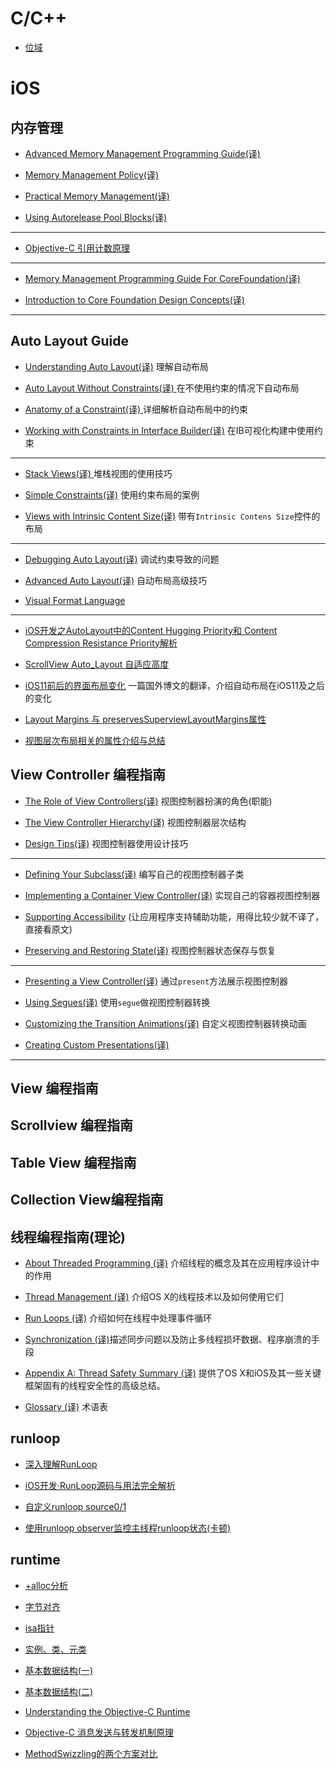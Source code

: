# C/C++
* [位域](https://github.com/kinkenyuen/Learning-Notes/blob/main/C%26C%2B%2B/%E4%BD%8D%E5%9F%9F.md)

# iOS

## 内存管理

* [Advanced Memory Management Programming Guide(译)](https://github.com/kinkenyuen/Learning-Notes/blob/main/iOS/Memory_Management/Cocoa/Advanced_Memory_Management_Programming_Guide(译).md)

* [Memory Management Policy(译)](https://github.com/kinkenyuen/Learning-Notes/blob/main/iOS/Memory_Management/Cocoa/Memory_Management_Policy(译).md)

* [Practical Memory Management(译)](https://github.com/kinkenyuen/Learning-Notes/blob/main/iOS/Memory_Management/Cocoa/Practical_Memory_Management（译）.md)

* [Using Autorelease Pool Blocks(译)](https://github.com/kinkenyuen/Learning-Notes/blob/main/iOS/Memory_Management/Cocoa/Using_Autorelease_Pool_Blocks(译).md)

---

* [Objective-C 引用计数原理](http://yulingtianxia.com/blog/2015/12/06/The-Principle-of-Refenrence-Counting/)

---

* [Memory Management Programming Guide For CoreFoundation(译)](https://github.com/kinkenyuen/Learning-Notes/blob/main/iOS/Memory_Management/Core_Foundation/Memory_Management_Programming_Guide_For_CoreFoundation(译).md#OP)

* [Introduction to Core Foundation Design Concepts(译)](https://github.com/kinkenyuen/Learning-Notes/blob/main/iOS/Memory_Management/Core_Foundation/Introduction_to_Core_Foundation_Design_Concepts(译).md)

---

## Auto Layout Guide

* [Understanding Auto Layout(译)](https://github.com/kinkenyuen/Learning-Notes/blob/main/iOS/Auto_Layout_Guide/Understanding_Auto_Layout(译).md) 理解自动布局

* [Auto Layout Without Constraints(译) ](https://github.com/kinkenyuen/Learning-Notes/blob/main/iOS/Auto_Layout_Guide/Auto_Layout_Without_Constraints(译).md)在不使用约束的情况下自动布局

* [Anatomy of a Constraint(译) ](https://github.com/kinkenyuen/Learning-Notes/blob/main/iOS/Auto_Layout_Guide/Anatomy_of_a_Constraint(译).md)详细解析自动布局中的约束

* [Working with Constraints in Interface Builder(译)](https://github.com/kinkenyuen/Learning-Notes/blob/main/iOS/Auto_Layout_Guide/Working_with_Constraints_in_Interface_Builder(译).md) 在IB可视化构建中使用约束

---

* [Stack Views(译) ](https://github.com/kinkenyuen/Learning-Notes/blob/main/iOS/Auto_Layout_Guide/Stack_Views(译).md)堆栈视图的使用技巧

* [Simple Constraints(译)](https://github.com/kinkenyuen/Learning-Notes/blob/main/iOS/Auto_Layout_Guide/Simple_Constraints(译).md) 使用约束布局的案例

* [Views with Intrinsic Content Size(译)](https://github.com/kinkenyuen/Learning-Notes/blob/main/iOS/Auto_Layout_Guide/Views_with_Intrinsic_Content_Size(译).md) 带有`Intrinsic Contens Size`控件的布局

---

* [Debugging Auto Layout(译)](https://github.com/kinkenyuen/Learning-Notes/blob/main/iOS/Auto_Layout_Guide/Debugging_Auto_Layout(译).md) 调试约束导致的问题

* [Advanced Auto Layout(译)](https://github.com/kinkenyuen/Learning-Notes/blob/main/iOS/Auto_Layout_Guide/Advanced_Auto_Layout(译).md) 自动布局高级技巧

* [Visual Format Language](https://developer.apple.com/library/archive/documentation/UserExperience/Conceptual/AutolayoutPG/VisualFormatLanguage.html#//apple_ref/doc/uid/TP40010853-CH27-SW1)

---

* [iOS开发之AutoLayout中的Content Hugging Priority和 Content Compression Resistance Priority解析](https://www.cnblogs.com/ludashi/p/7373051.html)

* [ScrollView Auto_Layout 自适应高度](https://github.com/kinkenyuen/Learning-Notes/blob/main/iOS/Auto_Layout_Guide/ScrollView_Auto_Layout_自适应高度.md)

* [iOS11前后的界面布局变化](https://github.com/kinkenyuen/Learning-Notes/blob/main/iOS/Auto_Layout_Guide/揭秘iOS10%2611上的Layout_Guide，Margins，Insets和Safe_Area.md) 一篇国外博文的翻译，介绍自动布局在iOS11及之后的变化

* [Layout Margins 与 preservesSuperviewLayoutMargins属性](https://github.com/kinkenyuen/Learning-Notes/blob/main/iOS/Auto_Layout_Guide/layout_margins_and_preserves_superview_layout_margins.md)

* [视图层次布局相关的属性介绍与总结](https://stackoverflow.com/questions/37796884/on-ios-what-are-the-differences-between-margins-edge-insets-content-insets-a)

## View Controller 编程指南

* [The Role of View Controllers(译)](https://github.com/kinkenyuen/Learning-Notes/blob/main/iOS/ViewController/the_role_of_View_Controllers.md) 视图控制器扮演的角色(职能)

* [The View Controller Hierarchy(译)](https://github.com/kinkenyuen/Learning-Notes/blob/main/iOS/ViewController/The_View_Controller_Hierarchy.md#presented-view-controllers-呈现视图控制器) 视图控制器层次结构

* [Design Tips(译)](https://github.com/kinkenyuen/Learning-Notes/blob/main/iOS/ViewController/Design_Tips.md) 视图控制器使用设计技巧

---

* [Defining Your Subclass(译)](https://github.com/kinkenyuen/Learning-Notes/blob/main/iOS/ViewController/Defining_Your_Subclass.md) 编写自己的视图控制器子类

* [Implementing a Container View Controller(译)](https://github.com/kinkenyuen/Learning-Notes/blob/main/iOS/ViewController/Implementing_a_Container_View_Controller.md#designing-a-custom-container-view-controller-设计自定义容器视图控制器) 实现自己的容器视图控制器

* [Supporting Accessibility](https://developer.apple.com/library/archive/featuredarticles/ViewControllerPGforiPhoneOS/SupportingAccessibility.html#//apple_ref/doc/uid/TP40007457-CH12-SW1) (让应用程序支持辅助功能，用得比较少就不译了，直接看原文)

* [Preserving and Restoring State(译)](https://github.com/kinkenyuen/Learning-Notes/blob/main/iOS/ViewController/Preserving_and%20_Restoring_State.md) 视图控制器状态保存与恢复

---

* [Presenting a View Controller(译)](https://github.com/kinkenyuen/Learning-Notes/blob/main/iOS/ViewController/Presenting_a_View_Controller.md#presenting-a-view-controller) 通过`present`方法展示视图控制器

* [Using Segues(译)](https://github.com/kinkenyuen/Learning-Notes/blob/main/iOS/ViewController/Using_Segues.md)  使用`segue`做视图控制器转换

* [Customizing the Transition Animations(译)](https://github.com/kinkenyuen/Learning-Notes/blob/main/iOS/ViewController/Customizing_the_Transition_Animations.md)  自定义视图控制器转换动画

* [Creating Custom Presentations(译)]() 

---

## View 编程指南

## Scrollview 编程指南

## Table View 编程指南

## Collection View编程指南

## 线程编程指南(理论)
* [About Threaded Programming (译)](https://github.com/kinkenyuen/Learning-Notes/blob/main/Thread/%E5%85%B3%E4%BA%8E%E7%BA%BF%E7%A8%8B%E7%BC%96%E7%A8%8B.md) 介绍线程的概念及其在应用程序设计中的作用
* [Thread Management (译)](https://github.com/kinkenyuen/Learning-Notes/blob/main/Thread/线程管理.md) 介绍OS X的线程技术以及如何使用它们


* [Run Loops (译)](https://github.com/kinkenyuen/Learning-Notes/blob/main/Thread/RunLoop.md) 介绍如何在线程中处理事件循环 


* [Synchronization (译)](https://github.com/kinkenyuen/Learning-Notes/blob/main/Thread/Synchronization.md)描述同步问题以及防止多线程损坏数据、程序崩溃的手段


* [Appendix A: Thread Safety Summary (译)](https://github.com/kinkenyuen/Learning-Notes/blob/main/Thread/线程安全总结.md) 提供了OS X和iOS及其一些关键框架固有的线程安全性的高级总结。


* [Glossary (译)](https://github.com/kinkenyuen/Learning-Notes/blob/main/Thread/术语表.md) 术语表

## runloop
* [深入理解RunLoop](https://blog.ibireme.com/2015/05/18/runloop/)

* [iOS开发·RunLoop源码与用法完全解析](https://cloud.tencent.com/developer/article/1332254)

* [自定义runloop source0/1](https://github.com/kinkenyuen/RunLoop-Custom-Source0.git)

* [使用runloop observer监控主线程runloop状态(卡顿)](https://github.com/kinkenyuen/MainThreadRunloopMonitor)

## runtime

* [+alloc分析](https://github.com/kinkenyuen/iOS-Notes/blob/main/runtime/%2Balloc%E5%88%86%E6%9E%90.md)

* [字节对齐](https://github.com/kinkenyuen/iOS-Notes/blob/main/runtime/%E5%AD%97%E8%8A%82%E5%AF%B9%E9%BD%90.md)

* [isa指针](https://github.com/kinkenyuen/Learning-Notes/blob/main/runtime/isa%E6%8C%87%E9%92%88.md)

* [实例、类、元类](https://github.com/kinkenyuen/Learning-Notes/blob/main/runtime/%E5%AE%9E%E4%BE%8B%E5%AF%B9%E8%B1%A1%E3%80%81%E7%B1%BB%E3%80%81%E5%85%83%E7%B1%BB.md)

* [基本数据结构(一)](https://github.com/kinkenyuen/Learning-Notes/blob/main/runtime/%E5%9F%BA%E6%9C%AC%E6%95%B0%E6%8D%AE%E7%BB%93%E6%9E%84(%E4%B8%80).md)

* [基本数据结构(二)](https://github.com/kinkenyuen/Learning-Notes/blob/main/runtime/%E5%9F%BA%E6%9C%AC%E6%95%B0%E6%8D%AE%E7%BB%93%E6%9E%84(%E4%BA%8C).md)

* [Understanding the Objective-C Runtime](https://cocoasamurai.blogspot.com/2010/01/understanding-objective-c-runtime.html)

* [Objective-C 消息发送与转发机制原理](http://yulingtianxia.com/blog/2016/06/15/Objective-C-Message-Sending-and-Forwarding/)

* [MethodSwizzling的两个方案对比](https://github.com/kinkenyuen/Learning-Notes/blob/main/runtime/MethodSwizzling%E6%96%B9%E6%A1%88%E5%AF%B9%E6%AF%94.md)




